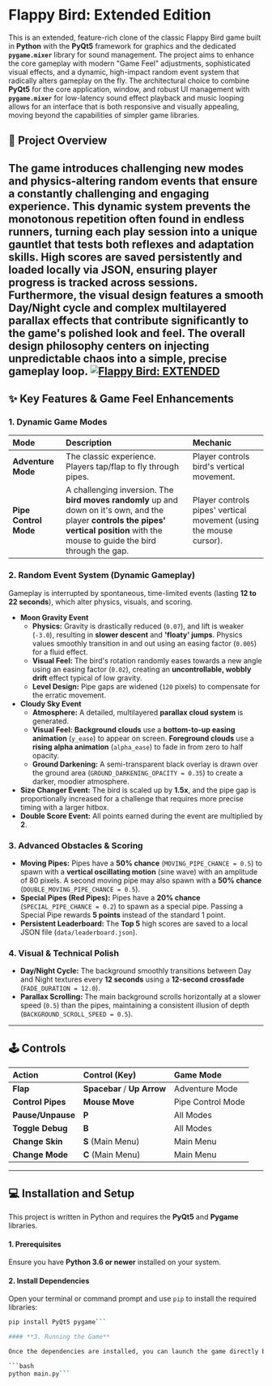 # Flappy Bird: **Extended Edition**

This is an extended, feature-rich clone of the classic Flappy Bird game built in **Python** with the **PyQt5** framework for graphics and the dedicated **`pygame.mixer`** library for sound management. The project aims to enhance the core gameplay with modern "Game Feel" adjustments, sophisticated visual effects, and a dynamic, high-impact random event system that radically alters gameplay on the fly. The architectural choice to combine **PyQt5** for the core application, window, and robust UI management with **`pygame.mixer`** for low-latency sound effect playback and music looping allows for an interface that is both responsive and visually appealing, moving beyond the capabilities of simpler game libraries.

## 🚀 Project Overview

The game introduces challenging new modes and physics-altering random events that ensure a constantly challenging and engaging experience. This dynamic system prevents the monotonous repetition often found in endless runners, turning each play session into a unique gauntlet that tests both reflexes and adaptation skills. High scores are saved persistently and loaded locally via JSON, ensuring player progress is tracked across sessions. Furthermore, the visual design features a smooth Day/Night cycle and complex multilayered parallax effects that contribute significantly to the game's polished look and feel. The overall design philosophy centers on injecting unpredictable chaos into a simple, precise gameplay loop.
[![Flappy Bird: EXTENDED](https://img.youtube.com/vi/XWMauWxiyX4/maxresdefault.jpg)](https://www.youtube.com/watch?v=XWMauWxiyX4)
---

## ✨ Key Features & Game Feel Enhancements

### 1. Dynamic Game Modes

| Mode | Description | Mechanic |
| :--- | :--- | :--- |
| **Adventure Mode** | The classic experience. Players tap/flap to fly through pipes. | Player controls bird's vertical movement. |
| **Pipe Control Mode** | A challenging inversion. The **bird moves randomly** up and down on it's own, and the player **controls the pipes' vertical position** with the mouse to guide the bird through the gap. | Player controls pipes' vertical movement (using the mouse cursor). |

### 2. Random Event System (Dynamic Gameplay)

Gameplay is interrupted by spontaneous, time-limited events (lasting **12 to 22 seconds**), which alter physics, visuals, and scoring.

* **Moon Gravity Event**
    * **Physics:** Gravity is drastically reduced (`0.07`), and lift is weaker (`-3.0`), resulting in **slower descent** and **'floaty' jumps**. Physics values smoothly transition in and out using an easing factor (`0.005`) for a fluid effect.
    * **Visual Feel:** The bird's rotation randomly eases towards a new angle using an easing factor (`0.02`), creating an **uncontrollable, wobbly drift** effect typical of low gravity.
    * **Level Design:** Pipe gaps are widened (`120` pixels) to compensate for the erratic movement.
* **Cloudy Sky Event**
    * **Atmosphere:** A detailed, multilayered **parallax cloud system** is generated.
    * **Visual Feel:** **Background clouds** use a **bottom-to-up easing animation** (`y_ease`) to appear on screen. **Foreground clouds** use a **rising alpha animation** (`alpha_ease`) to fade in from zero to half opacity.
    * **Ground Darkening:** A semi-transparent black overlay is drawn over the ground area (`GROUND_DARKENING_OPACITY = 0.35`) to create a darker, moodier atmosphere.
* **Size Changer Event:** The bird is scaled up by **1.5x**, and the pipe gap is proportionally increased for a challenge that requires more precise timing with a larger hitbox.
* **Double Score Event:** All points earned during the event are multiplied by **2**.

### 3. Advanced Obstacles & Scoring

* **Moving Pipes:** Pipes have a **50% chance** (`MOVING_PIPE_CHANCE = 0.5`) to spawn with a **vertical oscillating motion** (sine wave) with an amplitude of 80 pixels. A second moving pipe may also spawn with a **50% chance** (`DOUBLE_MOVING_PIPE_CHANCE = 0.5`).
* **Special Pipes (Red Pipes):** Pipes have a **20% chance** (`SPECIAL_PIPE_CHANCE = 0.2`) to spawn as a special pipe. Passing a Special Pipe rewards **5 points** instead of the standard 1 point.
* **Persistent Leaderboard:** The **Top 5** high scores are saved to a local JSON file (`data/leaderboard.json`).

### 4. Visual & Technical Polish

* **Day/Night Cycle:** The background smoothly transitions between Day and Night textures every **12 seconds** using a **12-second crossfade** (`FADE_DURATION = 12.0`).
* **Parallax Scrolling:** The main background scrolls horizontally at a slower speed (`0.5`) than the pipes, maintaining a consistent illusion of depth (`BACKGROUND_SCROLL_SPEED = 0.5`).

---

## 🕹️ Controls

| Action | Control (Key) | Game Mode |
| :--- | :--- | :--- |
| **Flap** | **Spacebar** / **Up Arrow** | Adventure Mode |
| **Control Pipes** | **Mouse Move** | Pipe Control Mode |
| **Pause/Unpause** | **P** | All Modes |
| **Toggle Debug** | **B** | All Modes |
| **Change Skin** | **S** (Main Menu) | Main Menu |
| **Change Mode** | **C** (Main Menu) | Main Menu |

---

## 💻 Installation and Setup

This project is written in Python and requires the **PyQt5** and **Pygame** libraries.

#### **1. Prerequisites**

Ensure you have **Python 3.6 or newer** installed on your system.

#### **2. Install Dependencies**

Open your terminal or command prompt and use `pip` to install the required libraries:

```bash
pip install PyQt5 pygame```

#### **3. Running the Game**

Once the dependencies are installed, you can launch the game directly by executing the main script from your terminal:

```bash
python main.py```
